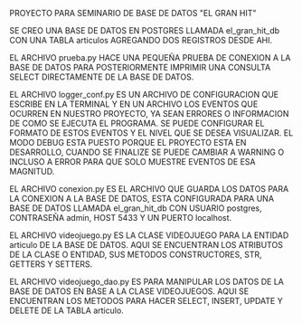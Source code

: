 PROYECTO PARA SEMINARIO DE BASE DE DATOS "EL GRAN HIT"

SE CREO UNA BASE DE DATOS EN POSTGRES LLAMADA el_gran_hit_db CON UNA TABLA articulos AGREGANDO DOS REGISTROS DESDE AHI.

EL ARCHIVO prueba.py HACE UNA PEQUEÑA PRUEBA DE CONEXION A LA BASE DE DATOS PARA POSTERIORMENTE IMPRIMIR UNA CONSULTA SELECT DIRECTAMENTE DE LA BASE DE DATOS.

EL ARCHIVO logger_conf.py ES UN ARCHIVO DE CONFIGURACION QUE ESCRIBE EN LA TERMINAL Y EN UN ARCHIVO LOS EVENTOS QUE OCURREN EN NUESTRO PROYECTO, YA SEAN ERRORES O INFORMACION DE COMO SE EJECUTA EL PROGRAMA. SE PUEDE CONFIGURAR EL FORMATO DE ESTOS EVENTOS Y EL NIVEL QUE SE DESEA VISUALIZAR. EL MODO DEBUG ESTA PUESTO PORQUE EL PROYECTO ESTA EN DESARROLLO, CUANDO SE FINALIZE SE PUEDE CAMBIAR A WARNING O INCLUSO A ERROR PARA QUE SOLO MUESTRE EVENTOS DE ESA MAGNITUD.

EL ARCHIVO conexion.py ES EL ARCHIVO QUE GUARDA LOS DATOS PARA LA CONEXION A LA BASE DE DATOS, ESTA CONFIGURADA PARA UNA BASE DE DATOS LLAMADA el_gran_hit_db CON USUARIO postgres, CONTRASEÑA admin, HOST 5433 Y UN PUERTO localhost.

EL ARCHIVO videojuego.py ES LA CLASE VIDEOJUEGO PARA LA ENTIDAD articulo DE LA BASE DE DATOS. AQUI SE ENCUENTRAN LOS ATRIBUTOS DE LA CLASE O ENTIDAD, SUS METODOS CONSTRUCTORES, STR, GETTERS Y SETTERS.

EL ARCHIVO videojuego_dao.py ES PARA MANIPULAR LOS DATOS DE LA BASE DE DATOS EN BASE A LA CLASE VIDEOJUEGOS. AQUI SE ENCUENTRAN LOS METODOS PARA HACER SELECT, INSERT, UPDATE Y DELETE DE LA TABLA articulo.
